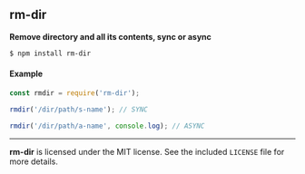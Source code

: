 ## rm-dir

**Remove directory and all its contents, sync or async**

```sh
$ npm install rm-dir
```
#### Example
```js
const rmdir = require('rm-dir');

rmdir('/dir/path/s-name'); // SYNC

rmdir('/dir/path/a-name', console.log); // ASYNC
```
--------------------------------------------------------
**rm-dir** is licensed under the MIT license. See the included `LICENSE` file for more details.
